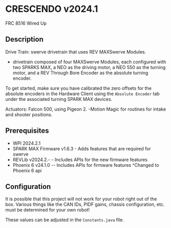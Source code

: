 # CRESCENDO v2024.1

FRC 8516 Wired Up

## Description

Drive Train: swerve drivetrain that uses REV MAXSwerve Modules.
- drivetrain composed of four MAXSwerve Modules, each configured with two SPARKS MAX, a NEO as the driving motor, a NEO 550 as the turning motor, and a REV Through Bore Encoder as the absolute turning encoder.

To get started, make sure you have calibrated the zero offsets for the absolute encoders in the Hardware Client using the `Absolute Encoder` tab under the associated turning SPARK MAX devices.

Actuators: Falcon 500, using Pigeon 2.
-Motion Magic for routines for intake and shooter positions.

## Prerequisites
* WPI 2024.2.1
* SPARK MAX Firmware v1.6.3 - Adds features that are required for swerve
* REVLib v2024.2.- - Includes APIs for the new firmware features
* Phoenix 6 v24.1.0 -- Includes APIs for firmware features ^Changed to Phoenix 6 api

## Configuration

It is possible that this project will not work for your robot right out of the box. Various things like the CAN IDs, PIDF gains, chassis configuration, etc. must be determined for your own robot!

These values can be adjusted in the `Constants.java` file.
